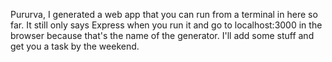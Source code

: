 Pururva, I generated a web app that you can run from a terminal in here so far. It still only says Express when you run it and go to localhost:3000 in the browser because that's the name of the generator. I'll add some stuff and get you a task by the weekend.
